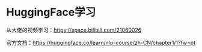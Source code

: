 # HuggingFace学习

从大佬的视频学习：https://space.bilibili.com/21060026

官方文档：<https://huggingface.co/learn/nlp-course/zh-CN/chapter1/1?fw=pt>  